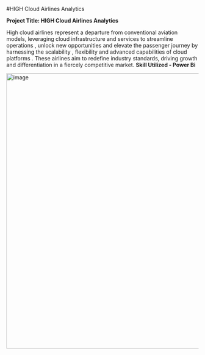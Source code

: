  #HIGH Cloud Airlines Analytics

 
**Project Title: HIGH Cloud Airlines Analytics**


High cloud airlines represent a departure from conventional  aviation models, leveraging cloud  infrastructure and services to streamline  operations , unlock new opportunities and elevate the passenger journey by harnessing  the scalability , flexibility and advanced capabilities of cloud platforms . These airlines aim to redefine industry standards, driving growth and differentiation in a fiercely competitive market.
**Skill Utilized - Power Bi**

 <img width="722" alt="image" src="https://github.com/Akanksha10599/High-Cloud-Analytics/assets/169041591/1ecbb4a2-5f4e-4b89-a7a5-79dc8b851982">
